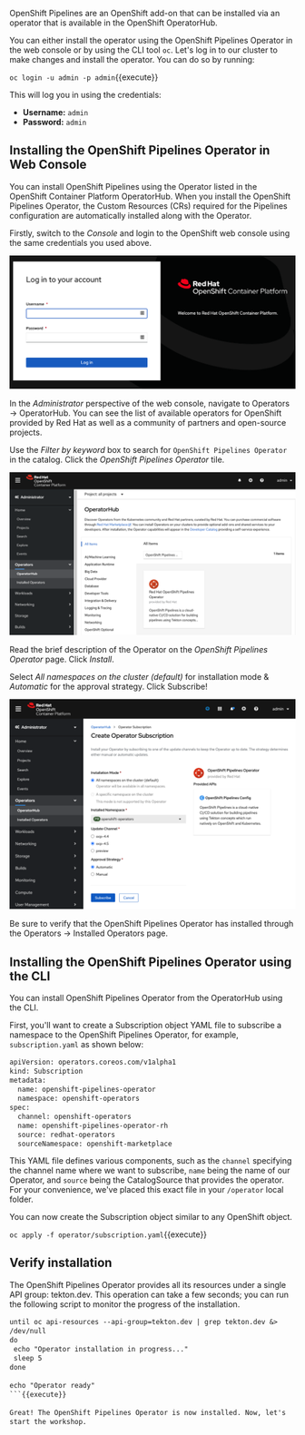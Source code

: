 OpenShift Pipelines are an OpenShift add-on that can be installed via an operator that is available in the OpenShift OperatorHub.

You can either install the operator using the OpenShift Pipelines Operator in the web console or by using the CLI tool `oc`. Let's log in to our cluster to make changes and install the operator. You can do so by running:

`oc login -u admin -p admin`{{execute}}

This will log you in using the credentials:

* **Username:** ``admin``
* **Password:** ``admin``

## Installing the OpenShift Pipelines Operator in Web Console

You can install OpenShift Pipelines using the Operator listed in the OpenShift Container Platform OperatorHub. When you install the OpenShift Pipelines Operator, the Custom Resources (CRs) required for the Pipelines configuration are automatically installed along with the Operator.

Firstly, switch to the _Console_ and login to the OpenShift web console using the same credentials you used above.

![Web Console Login](../../assets/middleware/pipelines/web-console-login.png)

In the _Administrator_ perspective of the web console, navigate to Operators → OperatorHub. You can see the list of available operators for OpenShift provided by Red Hat as well as a community of partners and open-source projects.

Use the _Filter by keyword_ box to search for `OpenShift Pipelines Operator` in the catalog. Click the _OpenShift Pipelines Operator_ tile.

![Web Console Hub](../../assets/middleware/pipelines/web-console-hub.png)

Read the brief description of the Operator on the _OpenShift Pipelines Operator_ page. Click _Install_.

Select _All namespaces on the cluster (default)_ for installation mode & _Automatic_ for the approval strategy. Click Subscribe!

![Web Console Login](../../assets/middleware/pipelines/web-console-settings.png)

Be sure to verify that the OpenShift Pipelines Operator has installed through the Operators → Installed Operators page.

## Installing the OpenShift Pipelines Operator using the CLI

You can install OpenShift Pipelines Operator from the OperatorHub using the CLI.

First, you'll want to create a Subscription object YAML file to subscribe a namespace to the OpenShift Pipelines Operator, for example, `subscription.yaml` as shown below:

```
apiVersion: operators.coreos.com/v1alpha1
kind: Subscription
metadata:
  name: openshift-pipelines-operator
  namespace: openshift-operators 
spec:
  channel: openshift-operators
  name: openshift-pipelines-operator-rh
  source: redhat-operators
  sourceNamespace: openshift-marketplace
```

This YAML file defines various components, such as the `channel` specifying the channel name where we want to subscribe, `name` being the name of our Operator, and `source` being the CatalogSource that provides the operator. For your convenience, we've placed this exact file in your `/operator` local folder. 

You can now create the Subscription object similar to any OpenShift object.

`oc apply -f operator/subscription.yaml`{{execute}}

## Verify installation

The OpenShift Pipelines Operator provides all its resources under a single API group: tekton.dev. This operation can take a few seconds; you can run the following script to monitor the progress of the installation.

```
until oc api-resources --api-group=tekton.dev | grep tekton.dev &> /dev/null
do 
 echo "Operator installation in progress..."
 sleep 5
done

echo "Operator ready"
```{{execute}}

Great! The OpenShift Pipelines Operator is now installed. Now, let's start the workshop.